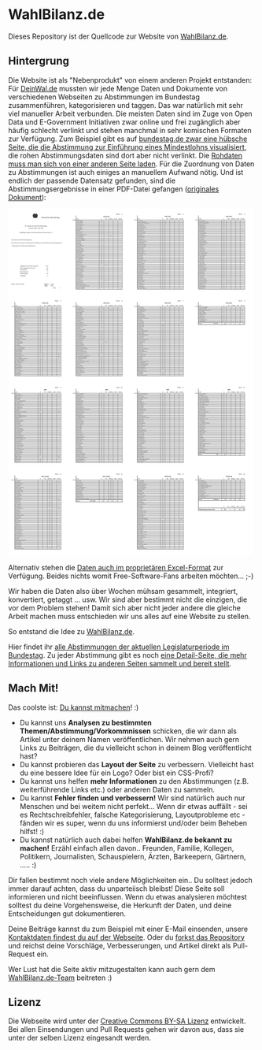# WahlBilanz.de

Dieses Repository ist der Quellcode zur Website von [WahlBilanz.de](https://wahlbilanz.de/).


## Hintergrung

Die Website ist als "Nebenprodukt" von einem anderen Projekt entstanden:
Für [DeinWal.de](https://deinwal.de) mussten wir jede Menge Daten und Dokumente von verschiedenen Webseiten zu Abstimmungen im Bundestag zusammenführen, kategorisieren und taggen.
Das war natürlich mit sehr viel manueller Arbeit verbunden.
Die meisten Daten sind im Zuge von Open Data und E-Government Initiativen zwar online und frei zugänglich aber häufig schlecht verlinkt und stehen manchmal in sehr komischen Formaten zur Verfügung.
Zum Beispiel gibt es auf [bundestag.de zwar eine hübsche Seite, die die Abstimmung zur Einführung eines Mindestlohns visualisiert](https://www.bundestag.de/parlament/plenum/abstimmung/abstimmung?id=290), die rohen Abstimmungsdaten sind dort aber nicht verlinkt.
Die [Rohdaten muss man sich von einer anderen Seite laden](https://www.bundestag.de/parlament/plenum/abstimmung/liste).
Für die Zuordnung von Daten zu Abstimmungen ist auch einiges an manuellem Aufwand nötig.
Und ist endlich der passende Datensatz gefunden, sind die Abstimmungsergebnisse in einer PDF-Datei gefangen ([originales Dokument](https://www.bundestag.de/blob/286286/8830dd61852c3588376a1f5ba6531dce/20140703_2-data.pdf)):

![Abstimmungsdaten als PDF...](/img/2017-06-undlos/montage-preview.png)


Alternativ stehen die [Daten auch im proprietären Excel-Format](https://www.bundestag.de/blob/286290/de77f65674a3bd51f02fd1b9a7dbc915/20140703_2_xls-data.xls) zur Verfügung.
Beides nichts womit Free-Software-Fans arbeiten möchten... ;-)

Wir haben die Daten also über Wochen mühsam gesammelt, integriert, konvertiert, getaggt ... usw.
Wir sind aber bestimmt nicht die einzigen, die vor dem Problem stehen!
Damit sich aber nicht jeder andere die gleiche Arbeit machen muss entschieden wir uns alles auf eine Website zu stellen.

So entstand die Idee zu [WahlBilanz.de](https://wahlbilanz.de/).

Hier findet ihr [alle Abstimmungen der aktuellen Legislaturperiode im Bundestag](https://wahlbilanz.de/abstimmungen/).
Zu jeder Abstimmung gibt es noch [eine Detail-Seite, die mehr Informationen und Links zu anderen Seiten sammelt und bereit stellt](https://wahlbilanz.de/abstimmungen/018-046-02/).


## Mach Mit!

Das coolste ist: [Du kannst mitmachen](https://wahlbilanz.de/contribute/)! :)

* Du kannst uns **Analysen zu bestimmten Themen/Abstimmung/Vorkommnissen** schicken, die wir dann als Artikel unter deinem Namen veröffentlichen. Wir nehmen auch gern Links zu Beiträgen, die du vielleicht schon in deinem Blog veröffentlicht hast?
* Du kannst probieren das **Layout der Seite** zu verbessern. Vielleicht hast du eine bessere Idee für ein Logo? Oder bist ein CSS-Profi?
* Du kannst uns helfen **mehr Informationen** zu den Abstimmungen (z.B. weiterführende Links etc.) oder anderen Daten zu sammeln.
* Du kannst **Fehler finden und verbessern!** Wir sind natürlich auch nur Menschen und bei weitem nicht perfekt... Wenn dir etwas auffällt - sei es Rechtschreibfehler, falsche Kategorisierung, Layoutprobleme etc - fänden wir es super, wenn du uns informierst und/oder beim Beheben hilfst! :)
* Du kannst natürlich auch dabei helfen **WahlBilanz.de bekannt zu machen!** Erzähl einfach allen davon.. Freunden, Familie, Kollegen, Politikern, Journalisten, Schauspielern, Ärzten, Barkeepern, Gärtnern, ..... :)

Dir fallen bestimmt noch viele andere Möglichkeiten ein..
Du solltest jedoch immer darauf achten, dass du unparteiisch bleibst!
Diese Seite soll informieren und nicht beeinflussen.
Wenn du etwas analysieren möchtest solltest du deine Vorgehensweise, die Herkunft der Daten, und deine Entscheidungen gut dokumentieren.

Deine Beiträge kannst du zum Beispiel mit einer E-Mail einsenden, unsere [Kontaktdaten findest du auf der Webseite](https://wahlbilanz.de/about/).
Oder du [forkst das Repository](https://github.com/wahlbilanz/wahlbilanz.de) und reichst deine Vorschläge, Verbesserungen, und Artikel direkt als Pull-Request ein.

Wer Lust hat die Seite aktiv mitzugestalten kann auch gern dem [WahlBilanz.de-Team](https://github.com/orgs/wahlbilanz/teams/wahlbilanz-team) beitreten :)


## Lizenz

Die Webseite wird unter der [Creative Commons BY-SA Lizenz](http://creativecommons.org/licenses/by-sa/4.0/) entwickelt.
Bei allen Einsendungen und Pull Requests gehen wir davon aus, dass sie unter der selben Lizenz eingesandt werden.

